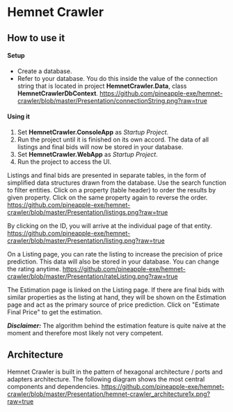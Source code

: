 # Hemnet Crawler

## How to use it

#### Setup
- Create a database.
- Refer to your database. You do this inside the value of the connection string that is located in project **HemnetCrawler.Data**, class **HemnetCrawlerDbContext**.
https://github.com/pineapple-exe/hemnet-crawler/blob/master/Presentation/connectionString.png?raw=true

#### Using it
1. Set **HemnetCrawler.ConsoleApp** as *Startup Project*.
2. Run the project until it is finished on its own accord. The data of all listings and final bids will now be stored in your database.
3. Set **HemnetCrawler.WebApp** as *Startup Project*.
4. Run the project to access the UI.

Listings and final bids are presented in separate tables, in the form of simplified data structures drawn from the database.
Use the search function to filter entities. Click on a property (table header) to order the results by given property. Click on the same property again to reverse the order.
https://github.com/pineapple-exe/hemnet-crawler/blob/master/Presentation/listings.png?raw=true

By clicking on the ID, you will arrive at the individual page of that entity.
https://github.com/pineapple-exe/hemnet-crawler/blob/master/Presentation/listing.png?raw=true

On a Listing page, you can rate the listing to increase the precision of price prediction. This data will also be stored in your database. You can change the rating anytime.
https://github.com/pineapple-exe/hemnet-crawler/blob/master/Presentation/rateListing.png?raw=true

The Estimation page is linked on the Listing page. If there are final bids with similar properties as the listing at hand, they will be shown on the Estimation page and act as the primary source of price prediction.
Click on "Estimate Final Price" to get the estimation.

***Disclaimer:*** The algorithm behind the estimation feature is quite naive at the moment and therefore most likely not very competent. 

## Architecture

Hemnet Crawler is built in the pattern of hexagonal architecture / ports and adapters architecture.
The following diagram shows the most central components and dependencies.
https://github.com/pineapple-exe/hemnet-crawler/blob/master/Presentation/hemnet-crawler_architecture1x.png?raw=true
